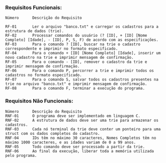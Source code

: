 ### Requisitos Funcionais:

    Número		Descrição do Requisito

    RF-01		Ler o arquivo "banco.txt" e carregar os cadastros para a estrutura de dados (trie).
    RF-02		Processar comandos do usuário (? [ID], + [ID] [Nome Completo] [Idade], - [ID], P, S, F) de acordo com as especificações.
    RF-03		Para o comando ? [ID], buscar na trie o cadastro correspondente e imprimir no formato especificado.
    RF-04		Para o comando + [ID] [Nome Completo] [Idade], inserir um novo cadastro na trie e imprimir mensagem de confirmação.
    RF-05		Para o comando - [ID], remover o cadastro da trie e imprimir mensagem de confirmação.
    RF-06		Para o comando P, percorrer a trie e imprimir todos os cadastros no formato especificado.
    RF-07		Para o comando S, salvar todos os cadastros presentes na trie no arquivo "banco.txt" e imprimir mensagem de confirmação.
    RF-08		Para o comando F, terminar a execução do programa.

### Requisitos Não Funcionais:

    Número		Descrição do Requisito
    RNF-01		O programa deve ser implementado em linguagem C.
    RNF-02		A estrutura de dados deve ser uma trie para armazenar os cadastros.
    RNF-03		Cada nó terminal da trie deve conter um ponteiro para uma struct com os dados completos do cadastro.
    RNF-04		IDs têm no máximo 30 caracteres, Nomes Completos têm no máximo 1000 caracteres, e as idades variam de 0 a 99 anos.
    RNF-05		Todo comando deve ser processado a partir da trie.
    RNF-06		Ao final da execução, liberar toda a memória utilizada pelo programa.

